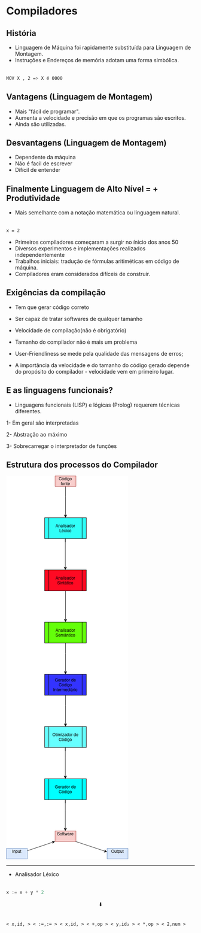 # Compiladores

## História
- Linguagem de Máquina foi rapidamente substituída para Linguagem de Montagem.
 - Instruções e Endereços de memória adotam uma forma simbólica.

```bash

MOV X , 2 => X é 0000

```
## Vantagens (Linguagem de Montagem)

- Mais "fácil de programar".
- Aumenta a velocidade e precisão em que os programas são escritos.
- Ainda são utilizadas.

## Desvantagens (Linguagem de Montagem)

- Dependente da máquina
- Não é facil de escrever
- Difícil de entender

## Finalmente Linguagem de Alto Nível = + Produtividade

- Mais semelhante com a notação matemática ou linguagem natural.

```bash

x = 2

```

- Primeiros compiladores começaram a surgir no ínicio dos anos 50
- Diversos experimentos e implementações realizados independentemente
- Trabalhos iniciais: tradução de fórmulas aritiméticas em código de máquina.
- Compiladores eram considerados difíceis de construir.

## Exigências da compilação

- Tem que gerar código correto
- Ser capaz de tratar softwares de qualquer tamanho
- Velocidade de compilação(não é obrigatório)
- Tamanho do compilador não é mais um problema

- User-Friendliness se mede pela qualidade das mensagens de erros;
- A importância da velocidade e do tamanho do código gerado depende do propósito do compilador - velocidade vem em primeiro lugar.

## E as linguagens funcionais?

- Linguagens funcionais (LISP) e lógicas (Prolog) requerem técnicas diferentes.

1- Em geral são interpretadas

2- Abstração ao máximo

3- Sobrecarregar o interpretador de funções

## Estrutura dos processos do Compilador

<img src="https://github.com/GabrielLuizSF/Compiladores/blob/main/example/png/Compilador.drawio.png"></img>

-----

- Analisador Léxico

```go

x := x + y * 2

```
<div align="center">
 ⬇️ 
</div>

```assembly

< x,id, > < :=,:= > < x,id, > < +,op > < y,id₂ > < *,op > < 2,num >

```